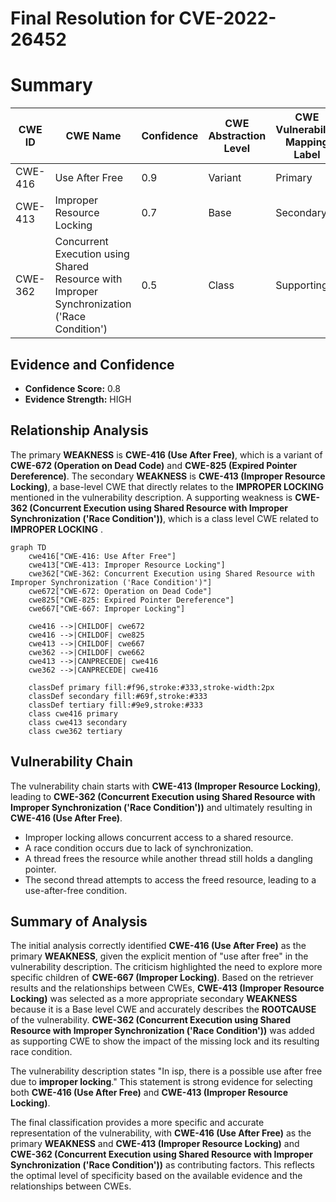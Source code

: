 # Final Resolution for CVE-2022-26452

# Summary
| CWE ID | CWE Name | Confidence | CWE Abstraction Level | CWE Vulnerability Mapping Label | CWE-Vulnerability Mapping Notes |
|---|---|---|---|---|---|
| CWE-416 | Use After Free | 0.9 | Variant | Primary | Allowed |
| CWE-413 | Improper Resource Locking | 0.7 | Base | Secondary | Allowed |
| CWE-362 | Concurrent Execution using Shared Resource with Improper Synchronization ('Race Condition') | 0.5 | Class | Supporting | Allowed-with-Review |

## Evidence and Confidence

*   **Confidence Score:** 0.8
*   **Evidence Strength:** HIGH

## Relationship Analysis
The primary **WEAKNESS** is **CWE-416 (Use After Free)**, which is a variant of **CWE-672 (Operation on Dead Code)** and **CWE-825 (Expired Pointer Dereference)**. The secondary **WEAKNESS** is **CWE-413 (Improper Resource Locking)**, a base-level CWE that directly relates to the **IMPROPER LOCKING** mentioned in the vulnerability description. A supporting weakness is **CWE-362 (Concurrent Execution using Shared Resource with Improper Synchronization ('Race Condition'))**, which is a class level CWE related to **IMPROPER LOCKING** .

```mermaid
graph TD
    cwe416["CWE-416: Use After Free"]
    cwe413["CWE-413: Improper Resource Locking"]
    cwe362["CWE-362: Concurrent Execution using Shared Resource with Improper Synchronization ('Race Condition')"]
    cwe672["CWE-672: Operation on Dead Code"]
    cwe825["CWE-825: Expired Pointer Dereference"]
    cwe667["CWE-667: Improper Locking"]

    cwe416 -->|CHILDOF| cwe672
    cwe416 -->|CHILDOF| cwe825
    cwe413 -->|CHILDOF| cwe667
    cwe362 -->|CHILDOF| cwe662
    cwe413 -->|CANPRECEDE| cwe416
    cwe362 -->|CANPRECEDE| cwe416

    classDef primary fill:#f96,stroke:#333,stroke-width:2px
    classDef secondary fill:#69f,stroke:#333
    classDef tertiary fill:#9e9,stroke:#333
    class cwe416 primary
    class cwe413 secondary
    class cwe362 tertiary
```

## Vulnerability Chain
The vulnerability chain starts with **CWE-413 (Improper Resource Locking)**, leading to **CWE-362 (Concurrent Execution using Shared Resource with Improper Synchronization ('Race Condition'))** and ultimately resulting in **CWE-416 (Use After Free)**.
- Improper locking allows concurrent access to a shared resource.
- A race condition occurs due to lack of synchronization.
- A thread frees the resource while another thread still holds a dangling pointer.
- The second thread attempts to access the freed resource, leading to a use-after-free condition.

## Summary of Analysis
The initial analysis correctly identified **CWE-416 (Use After Free)** as the primary **WEAKNESS**, given the explicit mention of "use after free" in the vulnerability description. The criticism highlighted the need to explore more specific children of **CWE-667 (Improper Locking)**. Based on the retriever results and the relationships between CWEs, **CWE-413 (Improper Resource Locking)** was selected as a more appropriate secondary **WEAKNESS** because it is a Base level CWE and accurately describes the **ROOTCAUSE** of the vulnerability. **CWE-362 (Concurrent Execution using Shared Resource with Improper Synchronization ('Race Condition'))** was added as supporting CWE to show the impact of the missing lock and its resulting race condition.

The vulnerability description states "In isp, there is a possible use after free due to **improper locking**." This statement is strong evidence for selecting both **CWE-416 (Use After Free)** and **CWE-413 (Improper Resource Locking)**.

The final classification provides a more specific and accurate representation of the vulnerability, with **CWE-416 (Use After Free)** as the primary **WEAKNESS** and **CWE-413 (Improper Resource Locking)** and **CWE-362 (Concurrent Execution using Shared Resource with Improper Synchronization ('Race Condition'))** as contributing factors. This reflects the optimal level of specificity based on the available evidence and the relationships between CWEs.